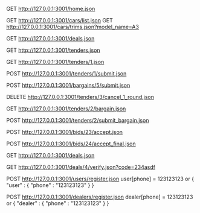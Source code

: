 GET http://127.0.0.1:3001/home.json

GET http://127.0.0.1:3001/cars/list.json
GET http://127.0.0.1:3001/cars/trims.json?model_name=A3

GET http://127.0.0.1:3001/deals.json

GET http://127.0.0.1:3001/tenders.json

GET http://127.0.0.1:3001/tenders/1.json

POST http://127.0.0.1:3001/tenders/1/submit.json

POST http://127.0.0.1:3001/bargains/5/submit.json

DELETE http://127.0.0.1:3001/tenders/3/cancel_1_round.json

GET http://127.0.0.1:3001/tenders/2/bargain.json

POST http://127.0.0.1:3001/tenders/2/submit_bargain.json

POST http://127.0.0.1:3001/bids/23/accept.json

POST http://127.0.0.1:3001/bids/24/accept_final.json

GET http://127.0.0.1:3001/deals.json

GET http://127.0.0.1:3001/deals/4/verify.json?code=234asdf

POST http://127.0.0.1:3001/users/register.json  user[phone] = 123123123  or { "user" : { "phone" : "123123123" } }

POST http://127.0.0.1:3001/dealers/register.json dealer[phone] = 123123123 or { "dealer" : { "phone" : "123123123" } }